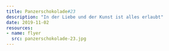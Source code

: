 ```yaml
---
title: Panzerschokolade#23
description: "In der Liebe und der Kunst ist alles erlaubt"
date: 2019-11-02
resources:
- name: flyer
  src: panzerschokolade-23.jpg
---
```

